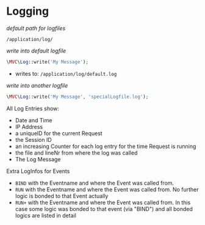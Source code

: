 
# Logging

_default path for logfiles_  
~~~
/application/log/
~~~

_write into default logfile_ 
~~~php
\MVC\Log::write('My Message');
~~~
- writes to: `/application/log/default.log`

_write into another logfile_  
~~~php
\MVC\Log::write('My Message', 'specialLogfile.log');
~~~

All Log Entries show:  
- Date and Time
- IP Address
- a uniqueID for the current Request
- the Session ID
- an increasing Counter for each log entry for the time Request is running
- the file and lineNr from where the log was called
- The Log Message

Extra LogInfos for Events  
- `BIND` with the Eventname and where the Event was called from.
- `RUN`	with the Eventname and where the Event was called from. No further logic is bonded to that Event actually
- `RUN+` with the Eventname and where the Event was called from. In this case some logic was bonded to that event (via "BIND") and all bonded logics are listed in detail